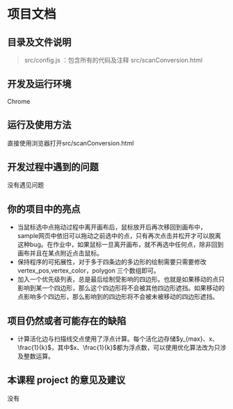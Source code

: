 # 项目文档

## 目录及文件说明

> src/config.js ：包含所有的代码及注释
> src/scanConversion.html

## 开发及运行环境

Chrome

## 运行及使用方法

直接使用浏览器打开src/scanConversion.html

## 开发过程中遇到的问题

没有遇见问题

## 你的项目中的亮点

- 当鼠标选中点拖动过程中离开画布后，鼠标放开后再次移回到画布中，sample网页中依旧可以拖动之前选中的点，只有再次点击并松开才可以脱离这种bug。在作业中，如果鼠标一旦离开画布，就不再选中任何点，除非回到画布并且在某点附近点击鼠标。
- 保持程序的可拓展性，对于多于四条边的多边形的绘制需要只需要修改vertex_pos,vertex_color，polygon 三个数组即可。
- 加入一个优先级列表，总是最后绘制受影响的四边形。也就是如果移动的点只影响到某一个四边形，那么这个四边形将不会被其他四边形遮挡。如果移动的点影响多个四边形，那么影响到的四边形将不会被未被移动的四边形遮挡。

## 项目仍然或者可能存在的缺陷

- 计算活化边与扫描线交点使用了浮点计算。每个活化边存储$y_{max}、x、\frac{1}{k}$，其中$x、\frac{1}{k}$都为浮点数，可以使用优化算法改为只涉及整数运算。

## 本课程 project 的意见及建议

没有
